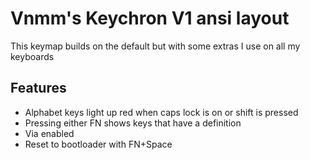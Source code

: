 # Vnmm's Keychron V1 ansi layout

This keymap builds on the default but with some extras I use on all my keyboards

## Features

-   Alphabet keys light up red when caps lock is on or shift is pressed
-   Pressing either FN shows keys that have a definition
-   Via enabled
-   Reset to bootloader with FN+Space
